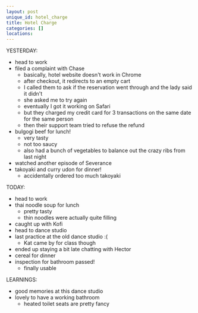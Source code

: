 ```yaml
---
layout: post
unique_id: hotel_charge
title: Hotel Charge
categories: []
locations: 
---
```


YESTERDAY:
* head to work
* filed a complaint with Chase
  * basically, hotel website doesn't work in Chrome
  * after checkout, it redirects to an empty cart
  * I called them to ask if the reservation went through and the lady said it didn't
  * she asked me to try again
  * eventually I got it working on Safari
  * but they charged my credit card for 3 transactions on the same date for the same person
  * then their support team tried to refuse the refund
* bulgogi beef for lunch!
  * very tasty
  * not too saucy
  * also had a bunch of vegetables to balance out the crazy ribs from last night
* watched another episode of Severance
* takoyaki and curry udon for dinner!
  * accidentally ordered too much takoyaki

TODAY:
* head to work
* thai noodle soup for lunch
  * pretty tasty
  * thin noodles were actually quite filling
* caught up with Kofi
* head to dance studio
* last practice at the old dance studio :(
  * Kat came by for class though
* ended up staying a bit late chatting with Hector
* cereal for dinner
* inspection for bathroom passed!
  * finally usable

LEARNINGS:
* good memories at this dance studio
* lovely to have a working bathroom
  * heated toilet seats are pretty fancy
